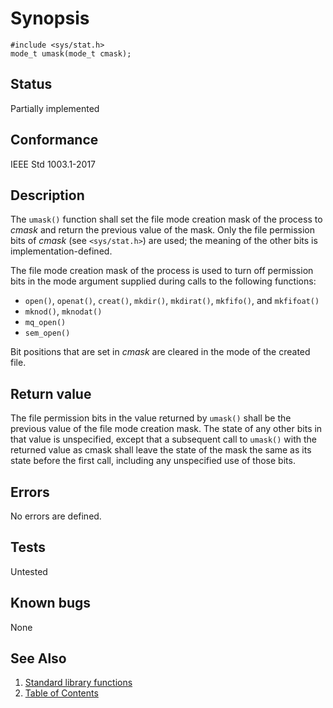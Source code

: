 <!-- Documentation template to fill -->
<!-- #MUST_BE: make good synopsis -->
# Synopsis 

`#include <sys/stat.h>`</br>
`mode_t umask(mode_t cmask);`</br>

<!-- #MUST_BE: check status according to implementation -->
## Status

Partially implemented

<!-- #MUST_BE: if function shall be posix compliant print the standard signature  -->
## Conformance

IEEE Std 1003.1-2017 

<!-- #MUST_BE: update description from opengroup AND READ IT and check if it matches  -->
## Description 
 
The `umask()` function shall set the file mode creation mask of the process to _cmask_ and return the previous value of the mask. Only the file permission bits of _cmask_ (see `<sys/stat.h>`) are used; the meaning of the other bits is implementation-defined.

The file mode creation mask of the process is used to turn off permission bits in the mode argument supplied during calls to the following functions:
* `open()`, `openat()`, `creat()`, `mkdir()`, `mkdirat()`, `mkfifo()`, and `mkfifoat()`
* `mknod()`, `mknodat()`
* `mq_open()`
* `sem_open()`

Bit positions that are set in _cmask_ are cleared in the mode of the created file.


<!-- #MUST_BE: check return values by the function  -->
## Return value

The file permission bits in the value returned by `umask()` shall be the previous value of the file mode creation mask. The state of any other bits in that value is unspecified, except that a subsequent call to `umask()` with the returned value as cmask shall leave the state of the mask the same as its state before the first call, including any unspecified use of those bits.

<!-- #MUST_BE: check what errors can cause the function to fail  -->
## Errors

No errors are defined. 

<!-- #MUST_BE: function by default shall be untested, when tested there should be a link to test location and test command for ia32 test runner  -->
## Tests

Untested 

<!-- #MUST_BE: check for pending issues in  -->
## Known bugs 

None

## See Also

1. [Standard library functions](../README.md)
2. [Table of Contents](../../../README.md)